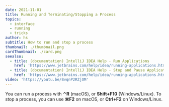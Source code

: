 ```yaml
---
date: 2021-11-01
title: Running and Terminating/Stopping a Process
topics:
  - interface
  - running
  - tricks
author: hs
subtitle: How to run and stop a process
thumbnail: ./thumbnail.png
cardThumbnail: ./card.png
seealso:
  - title: (documentation) IntelliJ IDEA Help - Run Applications
    href: 'https://www.jetbrains.com/help/idea/running-applications.html'
  - title: (documentation) IntelliJ IDEA Help - Stop and Pause Applications
    href: 'https://www.jetbrains.com/help/idea/running-applications.html#stop-pause'
video: 'https://youtu.be/BvqnP2RZjOM'
---
```

You can run a process with **⌃R** (macOS), or **Shift+F10** (Windows/Linux). To stop a process, you can use **⌘F2** on macOS, or **Ctrl+F2** on Windows/Linux.
